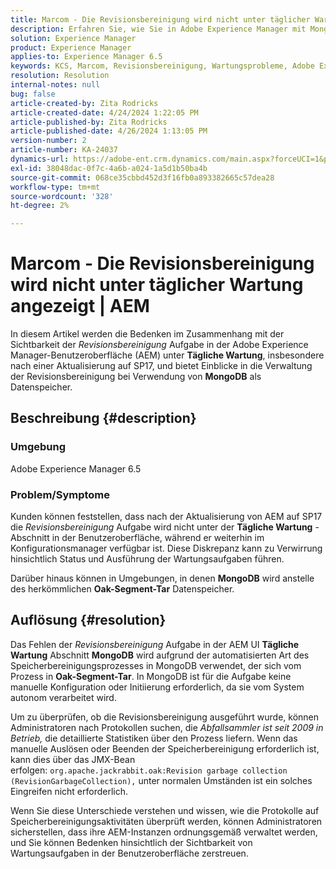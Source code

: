 ```yaml
---
title: Marcom - Die Revisionsbereinigung wird nicht unter täglicher Wartung angezeigt | AEM
description: Erfahren Sie, wie Sie in Adobe Experience Manager mit MongoDB die Aufgabenübersicht und die Speicherbereinigung verwalten.
solution: Experience Manager
product: Experience Manager
applies-to: Experience Manager 6.5
keywords: KCS, Marcom, Revisionsbereinigung, Wartungsprobleme, Adobe Experience Manager, AEM, Benutzeroberfläche
resolution: Resolution
internal-notes: null
bug: false
article-created-by: Zita Rodricks
article-created-date: 4/24/2024 1:22:05 PM
article-published-by: Zita Rodricks
article-published-date: 4/26/2024 1:13:05 PM
version-number: 2
article-number: KA-24037
dynamics-url: https://adobe-ent.crm.dynamics.com/main.aspx?forceUCI=1&pagetype=entityrecord&etn=knowledgearticle&id=0d97baa2-3d02-ef11-a1fe-6045bd0065b6
exl-id: 38048dac-0f7c-4a6b-a024-1a5d1b50ba4b
source-git-commit: 068ce35cbbd452d3f16fb0a893382665c57dea28
workflow-type: tm+mt
source-wordcount: '328'
ht-degree: 2%

---
```


# Marcom - Die Revisionsbereinigung wird nicht unter täglicher Wartung angezeigt | AEM


In diesem Artikel werden die Bedenken im Zusammenhang mit der Sichtbarkeit der *Revisionsbereinigung* Aufgabe in der Adobe Experience Manager-Benutzeroberfläche (AEM) unter <b>Tägliche Wartung</b>, insbesondere nach einer Aktualisierung auf SP17, und bietet Einblicke in die Verwaltung der Revisionsbereinigung bei Verwendung von <b>MongoDB</b> als Datenspeicher.

## Beschreibung {#description}


### Umgebung

Adobe Experience Manager 6.5



### Problem/Symptome

Kunden können feststellen, dass nach der Aktualisierung von AEM auf SP17 die *Revisionsbereinigung* Aufgabe wird nicht unter der <b>Tägliche Wartung</b> -Abschnitt in der Benutzeroberfläche, während er weiterhin im Konfigurationsmanager verfügbar ist. Diese Diskrepanz kann zu Verwirrung hinsichtlich Status und Ausführung der Wartungsaufgaben führen.

Darüber hinaus können in Umgebungen, in denen <b>MongoDB</b> wird anstelle des herkömmlichen <b>Oak-Segment-Tar</b> Datenspeicher.


## Auflösung {#resolution}


Das Fehlen der *Revisionsbereinigung* Aufgabe in der AEM UI <b>Tägliche Wartung</b> Abschnitt <b>MongoDB</b> wird aufgrund der automatisierten Art des Speicherbereinigungsprozesses in MongoDB verwendet, der sich vom Prozess in <b>Oak-Segment-Tar</b>. In MongoDB ist für die Aufgabe keine manuelle Konfiguration oder Initiierung erforderlich, da sie vom System autonom verarbeitet wird.

Um zu überprüfen, ob die Revisionsbereinigung ausgeführt wurde, können Administratoren nach Protokollen suchen, die *Abfallsammler ist seit 2009 in Betrieb,* die detaillierte Statistiken über den Prozess liefern. Wenn das manuelle Auslösen oder Beenden der Speicherbereinigung erforderlich ist, kann dies über das JMX-Bean erfolgen: `org.apache.jackrabbit.oak:Revision garbage collection (RevisionGarbageCollection),` unter normalen Umständen ist ein solches Eingreifen nicht erforderlich.

Wenn Sie diese Unterschiede verstehen und wissen, wie die Protokolle auf Speicherbereinigungsaktivitäten überprüft werden, können Administratoren sicherstellen, dass ihre AEM-Instanzen ordnungsgemäß verwaltet werden, und Sie können Bedenken hinsichtlich der Sichtbarkeit von Wartungsaufgaben in der Benutzeroberfläche zerstreuen.
